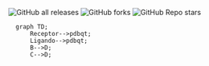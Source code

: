 ![GitHub all releases](https://img.shields.io/github/downloads/leninkelvin/Rs/total?style=for-the-badge&logo=appveyor)
![GitHub forks](https://img.shields.io/github/forks/leninkelvin/Rs?style=for-the-badge&logo=appveyor)
![GitHub Repo stars](https://img.shields.io/github/stars/leninkelvin/Rs?style=for-the-badge&logo=appveyor)

```mermaid
  graph TD;
      Receptor-->pdbqt;
      Ligando-->pdbqt;
      B-->D;
      C-->D;
```
